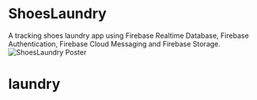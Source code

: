 # ShoesLaundry
A tracking shoes laundry app using Firebase Realtime Database, Firebase Authentication, Firebase Cloud Messaging and Firebase Storage.
![ShoesLaundry Poster](photo_assets/ShoesLaundryPoster.png "A ShoesLaundry Poster")
# laundry
